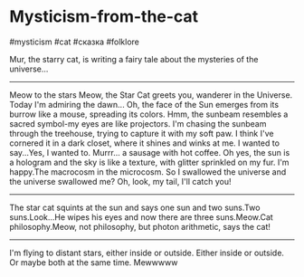 # Mysticism-from-the-cat
#mysticism #cat #сказка #folklore  

Mur, the starry cat, is writing a fairy tale about the mysteries of the universe...
***
Meow to the stars
Meow, the Star Cat greets you, wanderer in the Universe. Today I'm admiring the dawn... Oh, the face of the Sun emerges from its burrow like a mouse, spreading its colors. Hmm, the sunbeam resembles a sacred symbol-my eyes are like projectors. I'm chasing the sunbeam through the treehouse, trying to capture it with my soft paw. I think I've cornered it in a dark closet, where it shines and winks at me. I wanted to say...Yes, I wanted to. Murrr... a sausage with hot coffee. Oh yes, the sun is a hologram and the sky is like a texture, with glitter sprinkled on my fur. I'm happy.The macrocosm in the microcosm. So I swallowed the universe and the universe swallowed me? Oh, look, my tail, I'll catch you!
***
The star cat squints at the sun and says one sun and two suns.Two suns.Look...He wipes his eyes and now there are three suns.Meow.Cat philosophy.Meow, not philosophy, but photon arithmetic, says the cat!
***
I'm flying to distant stars, either inside or outside. Either inside or outside. Or maybe both at the same time. Mewwwww
